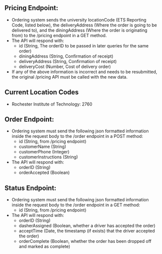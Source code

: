 ## Pricing Endpoint:
- Ordering system sends the university locationCode (ETS Reporting Code, listed below), the deliveryAddress (Where the order is going to be delivered to), and the diningAddress (Where the order is originating from) to the /pricing endpoint in a GET method.
- The API will respond with:
    - id (String, The orderID to be passed in later queries for the same order)
    - diningAddress (String, Confirmation of receipt)
    - deliveryAddress (String, Confirmation of receipt)
    - deliveryCost (Number, Cost of delivery order)
- If any of the above information is incorrect and needs to be resubmitted, the original /pricing API must be called with the new data.

## Current Location Codes
- Rochester Institute of Technology: 2760

## Order Endpoint:
- Ordering system must send the following json formatted information inside the request body to the /order endpoint in a POST method:
    - id (String, from /pricing endpoint)
    - customerName (String)
    - customerPhone (Integer)
    - customerInstructions (String)
- The API will respond with:
    - orderID (String)
    - orderAccepted (Boolean)

## Status Endpoint:
- Ordering system must send the following json formatted information inside the request body to the /order endpoint in a GET method:
    - id (String, from /pricing endpoint)
- The API will respond with:
    - orderID (String)
    - dasherAssigned (Boolean, whether a driver has accepted the order)
    - acceptTime (Date, the timestamp (if exists) that the driver accepted the order)
    - orderComplete (Boolean, whether the order has been dropped off and marked as complete)